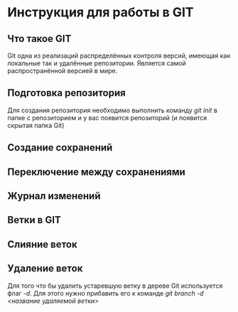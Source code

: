 # Инструкция для работы в GIT

## Что такое GIT

Git одна из реализаций распределённых контроля версий, имеющая как локальные так и удалённые репозитории. Является самой распространённой версией в мире.

## Подготовка репозитория

Для создания репозитория необходимо выполнить команду *git init* в папке с репозиторием и у вас появится репозиторий (и появится скрытая папка Git)

## Создание сохранений

## Переключение между сохранениями

## Журнал изменений

## Ветки в GIT

## Слияние веток

## Удаление веток

Для того что бы удалить устаревшую ветку в дереве Git используется флаг *-d*. Для этого нужно прибавить его к команде *git branch -d <название удаляемой ветки>*